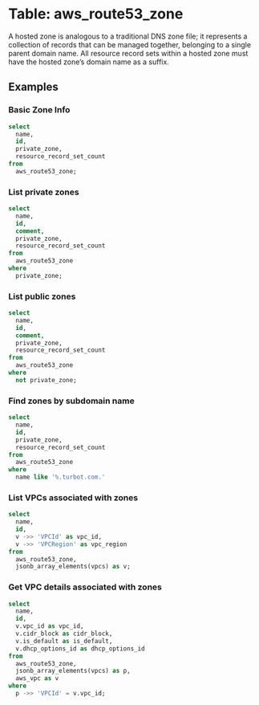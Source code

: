 # Table: aws_route53_zone

A hosted zone is analogous to a traditional DNS zone file; it represents a collection of records that can be managed together, belonging to a single parent domain name. All resource record sets within a hosted zone must have the hosted zone’s domain name as a suffix.


## Examples

### Basic Zone Info
```sql
select
  name,
  id,
  private_zone,
  resource_record_set_count
from 
  aws_route53_zone;
```

### List private zones  
```sql
select
  name,
  id,
  comment,
  private_zone,
  resource_record_set_count
from 
  aws_route53_zone
where
  private_zone;
```

### List public zones  
```sql
select
  name,
  id,
  comment,
  private_zone,
  resource_record_set_count
from 
  aws_route53_zone
where
  not private_zone;
```

### Find zones by subdomain name

```sql
select
  name,
  id,
  private_zone,
  resource_record_set_count
from 
  aws_route53_zone
where
  name like '%.turbot.com.'
```

### List VPCs associated with zones

```sql
select 
  name,
  id,
  v ->> 'VPCId' as vpc_id,
  v ->> 'VPCRegion' as vpc_region
from
  aws_route53_zone,
  jsonb_array_elements(vpcs) as v;
```

### Get VPC details associated with zones

```sql
select 
  name,
  id,
  v.vpc_id as vpc_id,
  v.cidr_block as cidr_block,
  v.is_default as is_default,
  v.dhcp_options_id as dhcp_options_id
from
  aws_route53_zone,
  jsonb_array_elements(vpcs) as p,
  aws_vpc as v
where
  p ->> 'VPCId' = v.vpc_id;
```